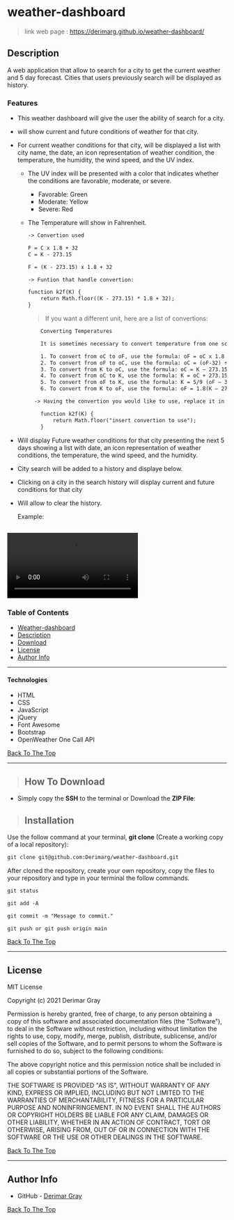 # weather-dashboard
>  link web page  : https://derimarg.github.io/weather-dashboard/

## Description

A web application that allow to search for a city to get the current weather and 5 day forecast. Cities that users previously search will be displayed as history.

### Features

- This weather dashboard will give the user the ability of search for a city.

- will show current and future conditions of weather for that city.

- For current weather conditions for that city, will be displayed a list with city name, the date, an icon representation of weather condition, the temperature, the humidity, the wind speed, and the UV index.

     - The UV index will be presented with a color that indicates whether the conditions are favorable, moderate, or severe.
        - Favorable: Green
        - Moderate: Yellow
        - Severe: Red

    - The Temperature will show in Fahrenheit.
        ```html
        -> Convertion used

        F = C x 1.8 + 32
        C = K - 273.15 
    
        F = (K - 273.15) x 1.8 + 32 

        -> Funtion that handle convertion:

        function k2f(K) {
            return Math.floor((K - 273.15) * 1.8 + 32);
        }
        ```

         > If you want a different unit, here are a list of convertions:

        ```html
            Converting Temperatures

            It is sometimes necessary to convert temperature from one scale to another. Here is how to do this.

            1. To convert from oC to oF, use the formula: oF = oC x 1.8 + 32.
            2. To convert from oF to oC, use the formula: oC = (oF-32) ÷ 1.8.
            3. To convert from K to oC, use the formula: oC = K – 273.15
            4. To convert from oC to K, use the formula: K = oC + 273.15.
            5. To convert from oF to K, use the formula: K = 5/9 (oF – 32) + 273.15.
            6. To convert from K to oF, use the formula: oF = 1.8(K – 273.15) + 32.

          -> Having the convertion you would like to use, replace it in this function:

            function k2f(K) {
                return Math.floor("insert convertion to use");
            }
        
         ```

- Will display Future weather conditions for that city presenting the next 5 days showing a list with date, an icon representation of weather conditions, the temperature, the wind speed, and the humidity.

- City search will be added to a history and displaye below.

- Clicking on a city in the search history will display current and future conditions for that city

- Will allow to clear the history.


    Example:

![Project Demo](./resources/videos/demo.mp4)
---

### Table of Contents

- [Weather-dashboard](#weather-dashboard)
- [Description](#description)
- [Download](#how-to-download)
- [License](#license)
- [Author Info](#author-info)
---

#### Technologies
- HTML
- CSS
- JavaScript
- jQuery
- Font Awesome
- Bootstrap
- OpenWeather One Call API

[Back To The Top](#weather-dashboard)

---

>## How To Download

- Simply copy the **SSH** to the terminal or Download the **ZIP File**:

>## Installation

 Use the follow command at your terminal, **git clone** (Create a working copy of a local repository):

```html
git clone git@github.com:Derimarg/weather-dashboard.git
```

After cloned the repository, create your own repository, copy the files to your repository and type in your terminal the follow commands. 

```html
git status

git add -A

git commit -m "Message to commit."

git push or git push origin main
```

[Back To The Top](#weather-dashboard)

---

## License

MIT License

Copyright (c) 2021 Derimar Gray

Permission is hereby granted, free of charge, to any person obtaining a copy
of this software and associated documentation files (the "Software"), to deal
in the Software without restriction, including without limitation the rights
to use, copy, modify, merge, publish, distribute, sublicense, and/or sell
copies of the Software, and to permit persons to whom the Software is
furnished to do so, subject to the following conditions:

The above copyright notice and this permission notice shall be included in all
copies or substantial portions of the Software.

THE SOFTWARE IS PROVIDED "AS IS", WITHOUT WARRANTY OF ANY KIND, EXPRESS OR
IMPLIED, INCLUDING BUT NOT LIMITED TO THE WARRANTIES OF MERCHANTABILITY,
FITNESS FOR A PARTICULAR PURPOSE AND NONINFRINGEMENT. IN NO EVENT SHALL THE
AUTHORS OR COPYRIGHT HOLDERS BE LIABLE FOR ANY CLAIM, DAMAGES OR OTHER
LIABILITY, WHETHER IN AN ACTION OF CONTRACT, TORT OR OTHERWISE, ARISING FROM,
OUT OF OR IN CONNECTION WITH THE SOFTWARE OR THE USE OR OTHER DEALINGS IN THE
SOFTWARE.

[Back To The Top](#weather-dashboard)

---

## Author Info

- GitHub - [Derimar Gray](https://github.com/Derimarg)

[Back To The Top](#weather-dashboard)